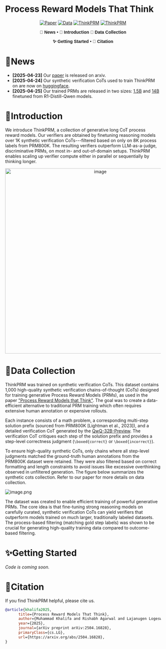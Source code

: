 # Process Reward Models That Think

<div align="center">

[![Paper](https://img.shields.io/badge/paper-A42C25?style=for-the-badge&logo=arxiv&logoColor=white)](https://arxiv.org/abs/2504.16828)  [![Data](https://img.shields.io/badge/Data-white?style=for-the-badge&logo=huggingface&logoColor=orange&color=yellow
)](https://huggingface.co/datasets/launch/thinkprm-1K-verification-cots)  [![ThinkPRM](https://img.shields.io/badge/ThinkPRM1.5B-white?style=for-the-badge&logo=huggingface&logoColor=orange&color=purple
)](https://huggingface.co/launch/ThinkPRM-1.5B)  [![ThinkPRM](https://img.shields.io/badge/ThinkPRM14B-white?style=for-the-badge&logo=huggingface&logoColor=orange&color=skyblue
)](https://huggingface.co/launch/ThinkPRM-14B)




<div align="center" style="font-family: Arial, sans-serif;">
  <p>
    <a href="#news" style="text-decoration: none; font-weight: bold;">🎉 News</a> •
    <a href="#introduction" style="text-decoration: none; font-weight: bold;">📖 Introduction</a>
    <a href="#data-cikkectuib" style="text-decoration: none; font-weight: bold;">📀 Data Collection</a>

  </p>
  <p>
    <a href="#getting-started" style="text-decoration: none; font-weight: bold;">✨ Getting Started</a> •
    <a href="#citation" style="text-decoration: none; font-weight: bold;">🎈 Citation</a>
  </p>
</div>

</div>

# 🎉News

- **[2025-04-23]** Our [paper](https://arxiv.org/abs/2504.16828) is released on arxiv.
- **[2025-04-24]** Our synthetic verification CoTs used to train ThinkPRM on are now on [huggingface](https://huggingface.co/datasets/launch/thinkprm-1K-verification-cots). 
- **[2025-04-25]** Our trained PRMs are released in two sizes: [1.5B](https://huggingface.co/launch/ThinkPRM-1.5B) and [14B](https://huggingface.co/launch/ThinkPRM-14B) finetuned from R1-Distill-Qwen models.

# 📖Introduction

We introduce ThinkPRM, a collection of generative long CoT process reward models. Our verifiers are obtained by finetuning reasoning models over 1K synthetic verification CoTs---filtered based on only on 8K process labels from PRM800K. The resulting verifiers outperform LLM-as-a-judge, discriminative PRMs, on most in- and out-of-domain setups. ThinkPRM enables scaling up verifier  compute either in parallel or sequentially by thinking longer.

<div align="center">
<img src="https://github.com/user-attachments/assets/4fc1a558-4005-4f2f-8b10-0c0b4616592f" alt="image" width="600"/>
</div>

# 📀Data Collection
ThinkPRM was trained on synthetic verification CoTs. This dataset contains 1,000 high-quality synthetic verification chains-of-thought (CoTs) designed for training generative Process Reward Models (PRMs), as used in the paper ["Process Reward Models that Think"](https://arxiv.org/abs/2504.16828). The goal was to create a data-efficient alternative to traditional PRM training which often requires extensive human annotation or expensive rollouts.

Each instance consists of a math problem, a corresponding multi-step solution prefix (sourced from PRM800K [Lightman et al., 2023]), and a detailed verification CoT generated by the [QwQ-32B-Preview](https://huggingface.co/Qwen/QwQ-32B-Preview). The verification CoT critiques each step of the solution prefix and provides a step-level correctness judgment (`\boxed{correct}` or `\boxed{incorrect}`).

To ensure high-quality synthetic CoTs, only chains where all step-level judgments matched the ground-truth human annotations from the PRM800K dataset were retained. They were also filtered based on correct formatting and length constraints to avoid issues like excessive overthinking observed in unfiltered generation. The figure below summarizes the synthetic cots collection. Refer to our paper for more details on data collection. 


![image.png](https://cdn-uploads.huggingface.co/production/uploads/5f350fe67e5835433862161b/OBLqBFn2zJfKIvnEAK2D_.png)


The dataset was created to enable efficient training of powerful generative PRMs. The core idea is that fine-tuning strong reasoning models on carefully curated, synthetic verification CoTs can yield verifiers that outperform models trained on much larger, traditionally labeled datasets. The process-based filtering (matching gold step labels) was shown to be crucial for generating high-quality training data compared to outcome-based filtering.


# ✨Getting Started

*Code is coming soon.*


# 🎈Citation
If you find ThinkPRM helpful, please cite us.

```bibtex
@article{khalifa2025,
      title={Process Reward Models That Think}, 
      author={Muhammad Khalifa and Rishabh Agarwal and Lajanugen Logeswaran and Jaekyeom Kim and Hao Peng and Moontae Lee and Honglak Lee and Lu Wang},
      year={2025},
      journal={arXiv preprint arXiv:2504.16828},
      primaryClass={cs.LG},
      url={https://arxiv.org/abs/2504.16828}, 
}
```
